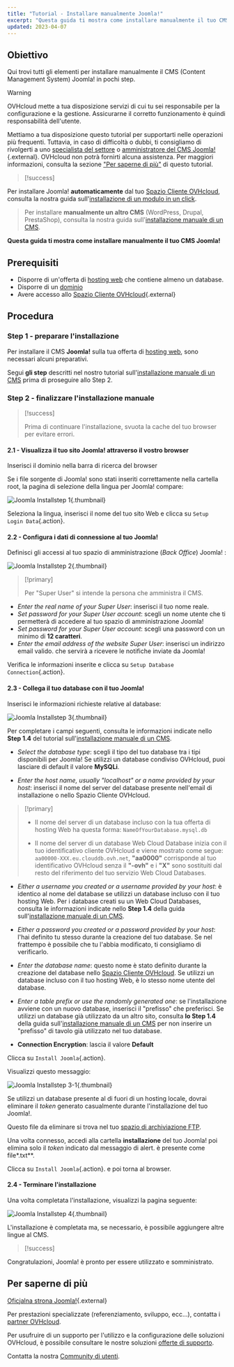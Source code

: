 ```yaml
---
title: "Tutorial - Installare manualmente Joomla!"
excerpt: "Questa guida ti mostra come installare manualmente il tuo CMS Joomla!"
updated: 2023-04-07
---
```

  
## Obiettivo

Qui trovi tutti gli elementi per installare manualmente il CMS (Content Management System) Joomla! in pochi step.

> [!warning]
>
> OVHcloud mette a tua disposizione servizi di cui tu sei responsabile per la configurazione e la gestione. Assicurarne il corretto funzionamento è quindi responsabilità dell'utente.
> 
> Mettiamo a tua disposizione questo tutorial per supportarti nelle operazioni più frequenti. Tuttavia, in caso di difficoltà o dubbi, ti consigliamo di rivolgerti a uno [specialista del settore](/links/partner) o [amministratore del CMS Joomla!](https://www.joomla.org/){.external}. OVHcloud non potrà fornirti alcuna assistenza. Per maggiori informazioni, consulta la sezione ["Per saperne di più"](#go-further) di questo tutorial.
>

> [!success]
>
Per installare Joomla! **automaticamente** dal tuo [Spazio Cliente OVHcloud](/links/manager), consulta la nostra guida sull'[installazione di un modulo in un click](/pages/web_cloud/web_hosting/cms_install_1_click_modules).
>
> Per installare **manualmente un altro CMS** (WordPress, Drupal, PrestaShop), consulta la nostra guida sull'[installazione manuale di un CMS](/pages/web_cloud/web_hosting/cms_manual_installation).
>

**Questa guida ti mostra come installare manualmente il tuo CMS Joomla!**
  
## Prerequisiti

- Disporre di un'offerta di [hosting web](/links/web/hosting) che contiene almeno un database.
- Disporre di un [dominio](/links/web/domains)
- Avere accesso allo [Spazio Cliente OVHcloud](/links/manager){.external}
  
## Procedura

### Step 1 - preparare l'installazione <a name="step1"></a>

Per installare il CMS **Joomla!** sulla tua offerta di [hosting web](/links/web/hosting), sono necessari alcuni preparativi.

Segui **gli step** descritti nel nostro tutorial sull'[installazione manuale di un CMS](/pages/web_cloud/web_hosting/cms_manual_installation) prima di proseguire allo Step 2.

### Step 2 - finalizzare l'installazione manuale <a name="step2"></a>

> [!success]
>
> Prima di continuare l'installazione, svuota la cache del tuo browser per evitare errori.
>

#### 2.1 - Visualizza il tuo sito Joomla! attraverso il vostro browser

Inserisci il dominio nella barra di ricerca del browser

Se i file sorgente di Joomla! sono stati inseriti correttamente nella cartella root, la pagina di selezione della lingua per Joomla! compare:

![Joomla Installstep 1](/pages/assets/screens/other/cms/joomla/install-select-language-1.png){.thumbnail}

Seleziona la lingua, inserisci il nome del tuo sito Web e clicca su `Setup Login Data`{.action}.

#### 2.2 - Configura i dati di connessione al tuo Joomla!

Definisci gli accessi al tuo spazio di amministrazione (*Back Office*) Joomla! :

![Joomla Installstep 2](/pages/assets/screens/other/cms/joomla/install-define-admin-2.png){.thumbnail}

> [!primary]
>
> Per "Super User" si intende la persona che amministra il CMS.

- *Enter the real name of your Super User*: inserisci il tuo nome reale.
- *Set password for your Super User account*: scegli un nome utente che ti permetterà di accedere al tuo spazio di amministrazione Joomla!
- *Set password for your Super User account*: scegli una password con un minimo di **12 caratteri**.
- *Enter the email address of the website Super User*: inserisci un indirizzo email valido. che servirà a ricevere le notifiche inviate da Joomla!

Verifica le informazioni inserite e clicca su `Setup Database Connection`{.action}.

#### 2.3 - Collega il tuo database con il tuo Joomla!

Inserisci le informazioni richieste relative al database:

![Joomla Installstep 3](/pages/assets/screens/other/cms/joomla/install-db-connect-3.png){.thumbnail}

Per completare i campi seguenti, consulta le informazioni indicate nello **Step 1.4** del tutorial sull'[installazione manuale di un CMS](/pages/web_cloud/web_hosting/cms_manual_installation).

- *Select the database type*: scegli il tipo del tuo database tra i tipi disponibili per Joomla! Se utilizzi un database condiviso OVHcloud, puoi lasciare di default il valore **MySQLi**.

- *Enter the host name, usually "localhost" or a name provided by your host*: inserisci il nome del server del database presente nell'email di installazione o nello Spazio Cliente OVHcloud.

> [!primary]
> 
> - Il nome del server di un database incluso con la tua offerta di hosting Web ha questa forma: `NameOfYourDatabase.mysql.db` 
>
> - Il nome del server di un database Web Cloud Database inizia con il tuo identificativo cliente OVHcloud e viene mostrato come segue: `aa00000-XXX.eu.clouddb.ovh.net`, **"aa0000"** corrisponde al tuo identificativo OVHcloud senza il **"-ovh"** e i **"X"** sono sostituiti dal resto del riferimento del tuo servizio Web Cloud Databases.
>

- *Either a username you created or a username provided by your host*: è identico al nome del database se utilizzi un database incluso con il tuo hosting Web.
Per i database creati su un Web Cloud Databases, consulta le informazioni indicate nello **Step 1.4** della guida sull'[installazione manuale di un CMS](/pages/web_cloud/web_hosting/cms_manual_installation).

- *Either a password you created or a password provided by your host*: l'hai definito tu stesso durante la creazione del tuo database. Se nel frattempo è possibile che tu l'abbia modificato, ti consigliamo di verificarlo.

- *Enter the database name*: questo nome è stato definito durante la creazione del database nello [Spazio Cliente OVHcloud](/links/manager). Se utilizzi un database incluso con il tuo hosting Web, è lo stesso nome utente del database.

- *Enter a table prefix or use the randomly generated one*: se l'installazione avviene con un nuovo database, inserisci il "prefisso" che preferisci. Se utilizzi un database già utilizzato da un altro sito, consulta **lo Step 1.4** della guida sull'[installazione manuale di un CMS](/pages/web_cloud/web_hosting/cms_manual_installation) per non inserire un "prefisso" di tavolo già utilizzato nel tuo database.

- **Connection Encryption**: lascia il valore **Default**

Clicca su `Install Joomla`{.action}.

Visualizzi questo messaggio:

![Joomla Installstep 3-1](/pages/assets/screens/other/cms/joomla/install-db-connect-3-1.png){.thumbnail}

Se utilizzi un database presente al di fuori di un hosting locale, dovrai eliminare il *token* generato casualmente durante l'installazione del tuo Joomla!.

Questo file da eliminare si trova nel tuo [spazio di archiviazione FTP](/pages/web_cloud/web_hosting/ftp_connection).

Una volta connesso, accedi alla cartella **installazione** del tuo Joomla! poi elimina solo il *token* indicato dal messaggio di alert. è presente come file*.txt**.

Clicca su `Install Joomla`{.action}. e poi torna al browser.

#### 2.4 - Terminare l'installazione

Una volta completata l'installazione, visualizzi la pagina seguente:

![Joomla Installstep 4](/pages/assets/screens/other/cms/joomla/install-ending-4.png){.thumbnail}

L'installazione è completata ma, se necessario, è possibile aggiungere altre lingue al CMS.

>[!success]
>
Congratulazioni, Joomla! è pronto per essere utilizzato e somministrato.
>
  
## Per saperne di più <a name="go-further"></a>

[Oficjalna strona Joomla!](https://joomla.org){.external}
 
Per prestazioni specializzate (referenziamento, sviluppo, ecc...), contatta i [partner OVHcloud](/links/partner).
 
Per usufruire di un supporto per l'utilizzo e la configurazione delle soluzioni OVHcloud, è possibile consultare le nostre soluzioni [offerte di supporto](/links/support).
 
Contatta la nostra [Community di utenti](/links/community).
